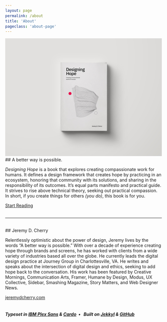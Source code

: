 ```yaml
---
layout: page
permalink: /about
title: 'About'
pageclass: 'about-page'
---
```


<img src="/images/book-image.jpg" class="book-image">
## A better way is possible.

_Designing Hope_ is a book that explores creating compassionate work for humans. It defines a design framework that creates hope by practicing in an ecosystem, honoring that community with its solutions, and sharing in the responsibility of its outcomes. It’s equal parts manifesto and practical guide. It strives to rise above technical theory, seeking out practical compassion. In short, if you create things for others _(you do)_, this book is for you.

<a class="btn" href="/toc">Start Reading</a>
<br/><br/>

---

<br/>
## Jeremy D. Cherry

Relentlessly optimistic about the power of design, Jeremy lives by the words “A better way is possible.”  With over a decade of experience creating hope through brands and screens, he has worked with clients from a wide variety of industries based all over the globe. He currently leads the digital design practice at Journey Group in Charlottesville, VA. He writes and speaks about the intersection of digital design and ethics, seeking to add hope back to the conversation. His work has been featured by Creative Mornings, Communication Arts, Framer, Humane by Design, Modus, UX Collective, Sidebar, Smashing Magazine, Story Matters, and Web Designer News.

<a href="https://jeremydcherry.com" class="resource-link">jeremydcherry.com</a><br/><br/>

##### Typeset in <a href="https://fonts.google.com/specimen/IBM+Plex+Sans" class="colophon">IBM Plex Sans</a> &amp; <a href="https://fonts.google.com/specimen/Cardo" class="colophon">Cardo</a>&nbsp;&nbsp;&bull;&nbsp;&nbsp; Built on <a href="https://jekyllrb.com/" class="colophon">Jekkyl</a> &amp; <a href="https://pages.github.com/" class="colophon">GitHub</a>